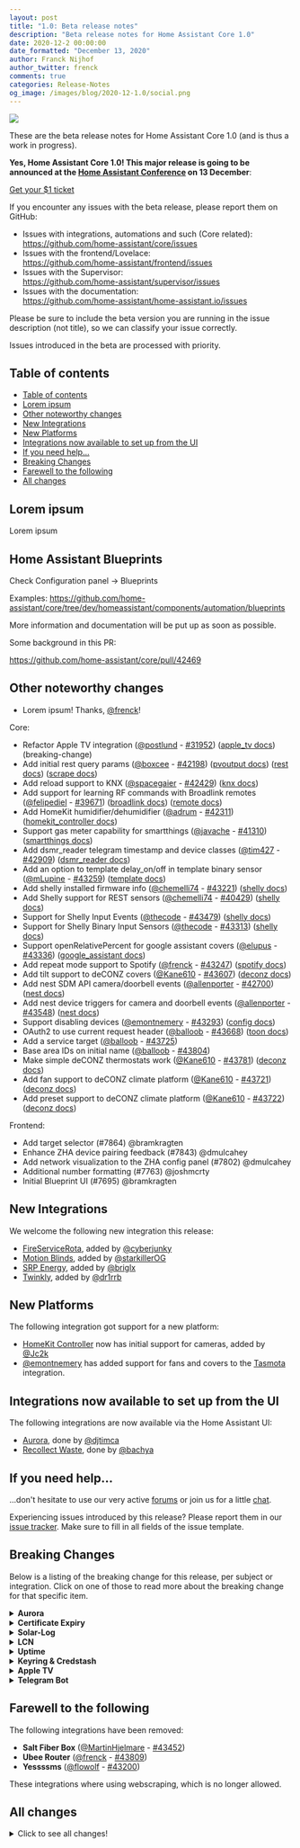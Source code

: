 ```yaml
---
layout: post
title: "1.0: Beta release notes"
description: "Beta release notes for Home Assistant Core 1.0"
date: 2020-12-2 00:00:00
date_formatted: "December 13, 2020"
author: Franck Nijhof
author_twitter: frenck
comments: true
categories: Release-Notes
og_image: /images/blog/2020-12-1.0/social.png
---
```


<a href='/integrations/#version/1.0'><img src='/images/blog/2020-12-1.0/social.png' style='border: 0;box-shadow: none;'></a>

These are the beta release notes for Home Assistant Core 1.0 (and is thus a
work in progress).

**Yes, Home Assistant Core 1.0! This major release is going to be announced at the [Home Assistant Conference](/conference) on 13 December**:

<a class="btn" href="https://hopin.to/events/home-assistant-conference">Get your $1 ticket</a>

If you encounter any issues with the beta release, please report them on GitHub:

- Issues with integrations, automations and such (Core related):<br>
  <https://github.com/home-assistant/core/issues>
- Issues with the frontend/Lovelace:<br>
  <https://github.com/home-assistant/frontend/issues>
- Issues with the Supervisor:<br>
  <https://github.com/home-assistant/supervisor/issues>
- Issues with the documentation:<br>
  <https://github.com/home-assistant/home-assistant.io/issues>

Please be sure to include the beta version you are running in the issue
description (not title), so we can classify your issue correctly.

Issues introduced in the beta are processed with priority.

## Table of contents

- [Table of contents](#table-of-contents)
- [Lorem ipsum](#lorem-ipsum)
- [Other noteworthy changes](#other-noteworthy-changes)
- [New Integrations](#new-integrations)
- [New Platforms](#new-platforms)
- [Integrations now available to set up from the UI](#integrations-now-available-to-set-up-from-the-ui)
- [If you need help...](#if-you-need-help)
- [Breaking Changes](#breaking-changes)
- [Farewell to the following](#farewell-to-the-following)
- [All changes](#all-changes)

## Lorem ipsum

Lorem ipsum

<!--
<p class='img'>
<img src='/images/blog/2020-12-0.1/lorem.png' alt='Screenshot of the Lorem ipsum'>
Screenshot of Lorem ipsum.
</p>
-->

## Home Assistant Blueprints

Check Configuration panel -> Blueprints

Examples:
<https://github.com/home-assistant/core/tree/dev/homeassistant/components/automation/blueprints>

More information and documentation will be put up as soon as possible.

Some background in this PR:

<https://github.com/home-assistant/core/pull/42469>

## Other noteworthy changes

- Lorem ipsum! Thanks, [@frenck]!

Core:

- Refactor Apple TV integration ([@postlund] - [#31952]) ([apple_tv docs]) (breaking-change)
- Add initial rest query params ([@boxcee] - [#42198]) ([pvoutput docs]) ([rest docs]) ([scrape docs])
- Add reload support to KNX ([@spacegaier] - [#42429]) ([knx docs])
- Add support for learning RF commands with Broadlink remotes ([@felipediel] - [#39671]) ([broadlink docs]) ([remote docs])
- Add HomeKit humidifier/dehumidifier ([@adrum] - [#42311]) ([homekit_controller docs])
- Support gas meter capability for smartthings ([@javache] - [#41310]) ([smartthings docs])
- Add dsmr_reader telegram timestamp and device classes ([@tim427] - [#42909]) ([dsmr_reader docs])
- Add an option to template delay_on/off in template binary sensor ([@mLupine] - [#43259]) ([template docs])
- Add shelly installed firmware info ([@chemelli74] - [#43221]) ([shelly docs])
- Add Shelly support for REST sensors ([@chemelli74] - [#40429]) ([shelly docs])
- Support for Shelly Input Events ([@thecode] - [#43479]) ([shelly docs])
- Support for Shelly Binary Input Sensors ([@thecode] - [#43313]) ([shelly docs])
- Support openRelativePercent for google assistant covers ([@elupus] - [#43336]) ([google_assistant docs])
- Add repeat mode support to Spotify ([@frenck] - [#43247]) ([spotify docs])
- Add tilt support to deCONZ covers ([@Kane610] - [#43607]) ([deconz docs])
- Add nest SDM API camera/doorbell events ([@allenporter] - [#42700]) ([nest docs])
- Add nest device triggers for camera and doorbell events ([@allenporter] - [#43548]) ([nest docs])
- Support disabling devices ([@emontnemery] - [#43293]) ([config docs])
- OAuth2 to use current request header ([@balloob] - [#43668]) ([toon docs])
- Add a service target ([@balloob] - [#43725])
- Base area IDs on initial name ([@balloob] - [#43804])
- Make simple deCONZ thermostats work ([@Kane610] - [#43781]) ([deconz docs])
- Add fan support to deCONZ climate platform ([@Kane610] - [#43721]) ([deconz docs])
- Add preset support to deCONZ climate platform ([@Kane610] - [#43722]) ([deconz docs])

Frontend:

- Add target selector (#7864) @bramkragten
- Enhance ZHA device pairing feedback (#7843) @dmulcahey
- Add network visualization to the ZHA config panel (#7802) @dmulcahey
- Additional number formatting (#7763) @joshmcrty
- Initial Blueprint UI (#7695) @bramkragten

## New Integrations

We welcome the following new integration this release:

- [FireServiceRota][fireservicerota docs], added by [@cyberjunky]
- [Motion Blinds][motion_blinds docs], added by [@starkillerOG]
- [SRP Energy][srp_energy docs], added by [@briglx]
- [Twinkly][twinkly docs], added by [@dr1rrb]

## New Platforms

The following integration got support for a new platform:

- [HomeKit Controller][homekit_controller docs] now has initial support for
  cameras, added by [@Jc2k]
- [@emontnemery] has added support for fans and covers to the
  [Tasmota][tasmota docs] integration.

## Integrations now available to set up from the UI

The following integrations are now available via the Home Assistant UI:

- [Aurora][aurora docs], done by [@djtimca]
- [Recollect Waste][recollect_waste docs], done by [@bachya]

## If you need help...

...don't hesitate to use our very active [forums](https://community.home-assistant.io/) or join us for a little [chat](https://discord.gg/c5DvZ4e).

Experiencing issues introduced by this release? Please report them in our [issue tracker](https://github.com/home-assistant/core/issues). Make sure to fill in all fields of the issue template.

<!--more-->

## Breaking Changes

Below is a listing of the breaking change for this release, per subject or
integration. Click on one of those to read more about the breaking change
for that specific item.

<details>
  <summary><b>Aurora</b></summary>
  <p>

Configuring Aurora sensor via YAML has been removed (it was non-functional
already). The Aurora integration can now be configured via the UI.

([@djtimca] - [#43045]) ([aurora docs])

  </p>
</details>

<details>
  <summary><b>Certificate Expiry</b></summary>
  <p>

In order to optimize stability and performance of Home Assistant, time based
sensors should use only absolute time values (store the date of the event) and
not relative time values (seconds from event), so the value doesn't change
each second.

The Certificate Expiry integration has both of them, so to adhere to
Home Assistant architectural design rules, the offending relative time
sensor is now removed.

If your configuration was based on it, please switch to the other one.

([@chemelli74] - [#42338]) ([cert_expiry docs])

  </p>
</details>

<details>
  <summary><b>Solar-Log</b></summary>
  <p>

Per ADR-0010, this release deprecates YAML configuration for the Solar-log
integration. If you already use the Solar-log integration you do not need to
take action, as your configuration has already been imported into the UI.

([@Ernst79] - [#43484]) ([solarlog docs])

  </p>
</details>

<details>
  <summary><b>LCN</b></summary>
  <p>

The logic operation sensor states are renamed from (`not`, `or`, `and`) to
(`none`, `some`, `all`).

The renaming is more consistent with the LCN naming convention.
When using the states in an automation ensure they are correctly renamed.

([@alengwenus] - [#43710]) ([lcn docs])

  </p>
</details>

<details>
  <summary><b>Uptime</b></summary>
  <p>

In order to optimize stability and performance of Home Assistant, sensors
should use only absolute time values (store the date of the event) and not
relative time values (seconds from event) so the value doesn't change each
second.

The Uptime integration is one leftover, so to adhere to Home Assistant
architectural design rules, the sensor is now changed to a timestamp.

As a side effect of this change, the `unit_of_measurement` option of this
integration is now deprecated and can be removed from your configuration if
you used that.

Please review your Automations and Lovelace configuration to reflect this
change.

([@chemelli74] - [#43623]) ([uptime docs])

  </p>
</details>

<details>
  <summary><b>Keyring & Credstash</b></summary>
  <p>

Support for storing secrets in Credstash and Keyring is deprecated and will be
removed in March 2021.

([@balloob] - [#43854])

  </p>
</details>

<details>
  <summary><b>Apple TV</b></summary>
  <p>

The Apple TV integration has been completely rewritten. Support for YAML is
removed, so old configuration must be removed and devices re-added via the
integrations page.

Furthermore, the old services `apple_tv.apple_tv_authenticate` and
`apple_tv.apple_tv_scan` are deprecated and replaced by the configration flow.

([@postlund] - [#31952]) ([apple_tv docs])

  </p>
</details>

<details>
  <summary><b>Telegram Bot</b></summary>
  <p>

The telegram bot integration now allows/accepts messages when either the allowed
group (Chat ID) OR the User ID of the sender matches.

This is a different behavior compared to before as before both Group (Chat ID)
AND User ID needed to be allowed. This allows members of a group to talk to
the bot, even if they are not specifically listed as a user.

If you use Telegram groups, make sure you adjust your configuration accordingly.

([@wicol] - [#43241]) ([telegram_bot docs])

  </p>
</details>

## Farewell to the following

The following integrations have been removed:

- **Salt Fiber Box** ([@MartinHjelmare] - [#43452])
- **Ubee Router** ([@frenck] - [#43809])
- **Yessssms** ([@flowolf] - [#43200])

These integrations where using webscraping, which is no longer allowed.

## All changes

<details>
  <summary>Click to see all changes!</summary>

- Add initial rest query params ([@boxcee] - [#42198]) ([pvoutput docs]) ([rest docs]) ([scrape docs])
- Simplify distance conversion ([@springstan] - [#43107])
- Add Shelly support for REST sensors ([@chemelli74] - [#40429]) ([shelly docs])
- Fix Aurora integration including externalizing API to PyPi and adding config_flow ([@djtimca] - [#43045]) ([aurora docs]) (breaking-change)
- Add save and delete WS commands to blueprints ([@bramkragten] - [#42907]) ([blueprint docs])
- Add Shelly totalWorkTime as Lamp life (Shelly Air) ([@chemelli74] - [#43112]) ([shelly docs])
- Add a config flow for Recollect Waste ([@bachya] - [#43063]) ([recollect_waste docs])
- Add support for multiple event triggers in automation ([@frenck] - [#43097]) ([homeassistant docs])
- Fix aurora config flow tests ([@MartinHjelmare] - [#43128]) ([aurora docs])
- Add reload support to KNX ([@spacegaier] - [#42429]) ([knx docs])
- Revert "shelly_naming" rebase errors ([@thecode] - [#43134]) ([shelly docs])
- Add VSCode debug launch conf ([@balloob] - [#43130])
- Add support for learning RF commands with Broadlink remotes ([@felipediel] - [#39671]) ([broadlink docs]) ([remote docs])
- Shelly: minor improvements ([@chemelli74] - [#43138]) ([shelly docs])
- Mock time_date sensor tests ([@amelchio] - [#43141]) ([time_date docs])
- Fix beat calculation ([@amelchio] - [#43142]) ([time_date docs])
- Further improve MFI tests ([@balloob] - [#43167])
- Remove relative time sensor from cert_expiry ([@chemelli74] - [#42338]) ([cert_expiry docs]) (breaking-change)
- Fix time_date timestamp offsets ([@amelchio] - [#43165]) ([time_date docs])
- Improve entity domain validator ([@balloob] - [#43164])
- Fix time_date interval for DST ([@amelchio] - [#43166]) ([time_date docs])
- Add test to access current request in websocket API ([@balloob] - [#43133]) ([websocket_api docs])
- Add log message server startup ([@balloob] - [#43177]) ([http docs])
- Upgrade sentry-sdk to 0.19.3 ([@frenck] - [#43176]) ([sentry docs])
- Rewrite google_wifi unittest tests to pytest style ([@Danielinte] - [#42030]) ([google_wifi docs])
- Copy default vscode settings during bootstrap ([@MartinHjelmare] - [#43180])
- Update ozw get_config_parameter websocket response ([@cgarwood] - [#43058]) ([ozw docs])
- Hide cancelled trips from being displayed in vasttrafik integration ([@ttuffin] - [#43184]) ([vasttrafik docs])
- Fix automation in packages ([@balloob] - [#43202]) ([automation docs])
- Add support for selectors in services.yaml ([@balloob] - [#43162]) ([blueprint docs]) ([sonos docs])
- Update fitbit battery status ([@czechmark] - [#42980]) ([fitbit docs])
- Add quarter-hour period feature for utility_meter component ([@thomasdelaet] - [#41999]) ([utility_meter docs])
- Add initial camera support to homekit_controller ([@Jc2k] - [#43100]) ([homekit_controller docs]) (new-platform)
- Add support for Broadlink BG1 devices ([@b4dpxl] - [#42314]) ([broadlink docs])
- Add HomeKit humidifier/dehumidifier ([@adrum] - [#42311]) ([homekit_controller docs])
- Upgrade youtube_dl to version 2020.11.12 ([@BKPepe] - [#43231]) ([media_extractor docs])
- Switch ios to dispatching instead of polling ([@bdraco] - [#43233]) ([ios docs])
- Bump pyheos to 0.7.2 ([@andrewsayre] - [#43239]) ([heos docs])
- Bypass the slow update warning for group updates ([@bdraco] - [#43209]) ([group docs])
- Eliminate doorbird switch polling ([@bdraco] - [#43215]) ([doorbird docs])
- Bump pysmartthings and pysmartapp ([@andrewsayre] - [#43240]) ([smartthings docs])
- Refactor ZHA light initialization ([@Adminiuga] - [#43149]) ([zha docs])
- Remove yessssms integration ([@flowolf] - [#43200]) ([yessssms docs])
- Set should_poll for zone entities ([@bdraco] - [#43212]) ([zone docs])
- Support gas meter capability for smartthings ([@javache] - [#41310]) ([smartthings docs])
- Add dsmr_reader telegram timestamp and device classes ([@tim427] - [#42909]) ([dsmr_reader docs])
- Convert most esphome state updates to callbacks ([@bdraco] - [#43246]) ([esphome docs])
- Add tests for browse media image proxy ([@ctalkington] - [#43076]) ([media_player docs])
- Apply suggestions from #42697 to synology_dsm ([@mib1185] - [#43197]) ([synology_dsm docs])
- Avoid creating battery sensor if Shelly device is external powered ([@chemelli74] - [#43243]) ([shelly docs])
- Rewrite ecobee unittest tests to pytest ([@adriansuwala] - [#42584]) ([ecobee docs])
- Bump python-miio and construct version ([@syssi] - [#43267]) ([eddystone_temperature docs]) ([eq3btsmart docs]) ([xiaomi_miio docs])
- Xiaomi Device Tracker - Move "Refreshing device list" to debug ([@GuyKh] - [#43276]) ([xiaomi docs])
- Bump actions/upload-artifact from v2.2.0 to v2.2.1 (dependabot - [#43272])
- Bump Pywemo to 0.5.3 ([@pavoni] - [#43263]) ([wemo docs])
- Automatically clean up executor as part of closing loop ([@balloob] - [#43284])
- Convert core tests to async ([@balloob] - [#43287])
- Bump PyEssent to 0.14 ([@TheLastProject] - [#43282]) ([essent docs])
- Refactor how entities are created for homekit_controller services ([@Jc2k] - [#43242]) ([homekit_controller docs])
- Add notification binary_sensor to Plugwise integration ([@CoMPaTech] - [#41473]) ([plugwise docs])
- Update directv to 0.4.0 ([@ctalkington] - [#43302]) ([directv docs]) ([directv docs])
- Improvement to allow parsing of station ID in vasttrafik integration. Addresses #34851 ([@ttuffin] - [#43136]) ([vasttrafik docs])
- Bump codecov/codecov-action from v1.0.14 to v1.0.15 (dependabot - [#43304])
- Add progress translation key to hassfest ([@MartinHjelmare] - [#43311])
- Update cloud integration to 0.38.0 ([@klaasnicolaas] - [#43314]) ([cloud docs])
- Add an option to template delay_on/off in template binary sensor ([@mLupine] - [#43259]) ([template docs])
- Fix kodi media_player unavailable at start ([@mvn23] - [#41714]) ([kodi docs])
- Improve Google Assistant cover assumed state handling ([@elupus] - [#43255]) ([google_assistant docs])
- Add TV channel name to smartthings integration ([@Alex-Klein] - [#41729]) ([smartthings docs])
- Tweak OZW Light discovery ([@firstof9] - [#43325]) ([ozw docs])
- Refactor ZHA tests to allow attribute reads during device initialization ([@Adminiuga] - [#43357]) ([zha docs])
- Update Zha dependencies ([@Adminiuga] - [#43373]) ([zha docs])
- Refactor ZHA sensor initialization ([@Adminiuga] - [#43339]) ([zha docs])
- Update denonavr to 0.9.6 ([@scarface-4711] - [#43370]) ([denonavr docs])
- Add shelly installed firmware info ([@chemelli74] - [#43221]) ([shelly docs])
- Support for Shelly Binary Input Sensors ([@thecode] - [#43313]) ([shelly docs])
- Reword numeric_state trigger ([@amelchio] - [#43367]) ([homeassistant docs])
- Raise in base implementation of FanEntity.oscillate ([@emontnemery] - [#43354]) ([fan docs])
- Improve nest SDM integration error handling ([@allenporter] - [#43271]) ([nest docs])
- Update ovoenergy to v1.1.11 ([@timmo001] - [#43391]) ([ovo_energy docs])
- Fix selector to return the selector type ([@bramkragten] - [#43395])
- Add twinkly integration ([@dr1rrb] - [#42103]) ([twinkly docs]) (new-integration)
- Add new air-humidifier device CA4 with miot protocol ([@Toxblh] - [#39398]) ([xiaomi_miio docs])
- Check config to use config platforms ([@balloob] - [#43407])
- Update pymyq to 2.0.10 ([@ehendrix23] - [#43413]) ([myq docs])
- Update python-awair to 0.2.1 ([@ahayworth] - [#43415]) ([awair docs])
- Add Srp energy component ([@briglx] - [#41091]) ([srp_energy docs]) (new-integration)
- Update Alexa supported languages ([@100ferhas] - [#43139]) ([alexa docs])
- Support openRelativePercent for google assistant covers ([@elupus] - [#43336]) ([google_assistant docs])
- Add support for checking minimum HA version ([@balloob] - [#43350]) ([blueprint docs])
- Provide HA username via auth WS ([@spacegaier] - [#43283]) ([config docs])
- Verify that we register blueprints on automation setup ([@balloob] - [#43434]) ([automation docs]) ([blueprint docs])
- Update dsmr_parser to 0.23 ([@RobBie1221] - [#43403]) ([dsmr docs])
- Upgrade Beewi Smartclim component to 0.0.10 ([@alemuro] - [#43441]) ([beewi_smartclim docs])
- Fix empty local_ip config flow ([@spacegaier] - [#43333]) ([local_ip docs])
- Use weather attribute conditions constants ([@springstan] - [#39945])
- Move Flo logger to a package logger ([@bachya] - [#43449]) ([flo docs])
- Move Ambient PWS logger to a package logger ([@bachya] - [#43448]) ([ambient_station docs])
- Move legacy device tracker setup to legacy module ([@MartinHjelmare] - [#43447]) ([device_tracker docs])
- Remove salt integration for webscraping ([@MartinHjelmare] - [#43452]) ([salt docs]) (breaking-change)
- Move Notion logger to a package logger ([@bachya] - [#43450]) ([notion docs])
- Add ONVIF PTZ Stop support ([@scop] - [#39734]) ([onvif docs])
- Remove zigpy monkey patching ([@Adminiuga] - [#43456]) ([zha docs])
- Change Plugwise integration to plugwise module ([@CoMPaTech] - [#43036]) ([plugwise docs])
- Avoid arbitrarily reducing ZHA climate temperature information ([@FrnchFrgg] - [#43442]) ([zha docs])
- Bump acmeda dependency aiopulse to 0.4.2 ([@atmurray] - [#43217]) ([acmeda docs])
- Fix ConnectTimeout during wolflink start ([@adamkrol93] - [#43418]) ([wolflink docs])
- Add reauth support for OVO Energy ([@timmo001] - [#38882]) ([ovo_energy docs])
- Upgrade debugpy to 1.2.0 ([@frenck] - [#43328]) ([debugpy docs])
- Add repeat mode support to Spotify ([@frenck] - [#43247]) ([spotify docs])
- Fix Luftdaten.info data retrieval ([@FlavorFx] - [#43471]) ([luftdaten docs])
- Support for multiple states in history_stats ([@iprak] - [#43416]) ([history_stats docs])
- Upgrade discord.py to 1.5.1 ([@LordBoos] - [#43473])
- Bump rpi-bad-power to 0.1.0 ([@shenxn] - [#43476]) ([rpi_power docs])
- Deprecate YAML config for Solar-log ([@Ernst79] - [#43484]) ([solarlog docs]) (breaking-change)
- Add updated British Voices ([@CrashWorksLLC] - [#43496]) ([watson_tts docs])
- Clean up Solar-log review comments ([@frenck] - [#43503]) ([solarlog docs])
- Optimize Sonos queue position ([@amelchio] - [#43514]) ([sonos docs])
- Re-organize OpenUV constants ([@bachya] - [#43453]) ([openuv docs])
- Bump envoy version to 0.17.0 ([@gtdiehl] - [#43498]) ([enphase_envoy docs])
- Optimize Sonos favorites updates ([@amelchio] - [#43516]) ([sonos docs])
- Add seek support to plex media players ([@shocklateboy92] - [#43420]) ([plex docs])
- Clean up RainMachine config entry ([@bachya] - [#43508]) ([rainmachine docs])
- Add vendor effects to Yeelight integration ([@danielrheinbay] - [#42711]) ([yeelight docs])
- Optimize Sonos current playing state ([@amelchio] - [#43517]) ([sonos docs])
- Make Brother uptime sensor disabled by default ([@bieniu] - [#43478]) ([brother docs])
- Add device id to deconz_event ([@Kane610] - [#43552]) ([deconz docs])
- Bump actions/stale from v3.0.13 to v3.0.14 (dependabot - [#43551])
- Update Blinkpy to fix non-updating blink mini cameras ([@fronzbot] - [#43549]) ([blink docs])
- Optimize reading of Sonos source mode ([@amelchio] - [#43541]) ([sonos docs])
- Mill Heater: Add support for Energy consumption ([@Danielhiversen] - [#43523]) ([mill docs])
- Track deCONZ lib changes to light based devices ([@Kane610] - [#43366]) ([deconz docs])
- update solax to 0.2.5 ([@squishykid] - [#43564]) ([solax docs])
- Upgrade sentry-sdk to 0.19.4 ([@frenck] - [#43504]) ([sentry docs])
- Update denonavr to 0.9.7 ([@scarface-4711] - [#43546]) ([denonavr docs])
- Fix RTS cover with set position available ([@tetienne] - [#43555]) ([somfy docs])
- Add codeowner to Enphase Envoy manifest ([@gtdiehl] - [#43402]) ([enphase_envoy docs])
- Add webhook to default config ([@frenck] - [#43521]) ([default_config docs])
- Cannot use vcgencmd in HassOS ([@denics] - [#42710]) ([sensehat docs])
- Add Motion Blinds integration ([@starkillerOG] - [#42989]) ([motion_blinds docs]) (new-integration)
- Use references in config flow for solaredge ([@Cereal2nd] - [#43511]) ([solaredge docs])
- Bump version to 0.119.0dev0 ([@frenck] - [#43485])
- Decrease asuswrt connects per sensor ([@JJdeVries] - [#43383]) ([asuswrt docs])
- Fix warning generated by surpetcare test ([@balloob] - [#43598]) ([surepetcare docs])
- Fix conversion of cover position between HASS and deCONZ ([@Kane610] - [#43602]) ([deconz docs])
- Update nest library and switch events to async ([@allenporter] - [#43583]) ([nest docs])
- Add unknown_authorize_url_generation to base strings for config flows ([@springstan] - [#42484]) ([nest docs]) ([point docs]) ([tellduslive docs]) ([toon docs])
- Bump hatasmota to 0.1.1 ([@emontnemery] - [#43608]) ([tasmota docs])
- Fix Meraki API Auth ([@koolsb] - [#43578]) ([meraki docs])
- Upgrade foobot_async to 1.0.0 ([@balloob] - [#43611]) ([foobot docs])
- Add tilt support to deCONZ covers ([@Kane610] - [#43607]) ([deconz docs])
- update xknx to 0.15.4 ([@farmio] - [#43536]) ([knx docs])
- Add nest SDM API camera/doorbell events ([@allenporter] - [#42700]) ([nest docs])
- Bump pyhs100 dependency to fix hs220 discoverability issues ([@rytilahti] - [#43619]) ([tplink docs])
- Bump ha-ffmpeg to 3.0.2 ([@balloob] - [#43597])
- Add default config if not there ([@balloob] - [#43321])
- Support for Shelly Input Events ([@thecode] - [#43479]) ([shelly docs])
- Add Shelly UNI ADC sensor ([@chemelli74] - [#43490]) ([shelly docs])
- Add FireServiceRota/BrandweerRooster integration ([@cyberjunky] - [#38206]) ([fireservicerota docs]) (new-integration)
- Fix flapping derivative tests where time would move between state changes ([@elupus] - [#43579]) ([derivative docs])
- Add Tasmota fan ([@emontnemery] - [#43353]) ([tasmota docs]) (new-platform)
- Add Tasmota cover ([@emontnemery] - [#43368]) ([tasmota docs]) (new-platform)
- Add more selectors ([@bramkragten] - [#43639]) ([input_number docs])
- Add default to inputs ([@bramkragten] - [#43636]) ([blueprint docs])
- Add location to summary sensor attributes ([@ofalvai] - [#43641]) ([seventeentrack docs])
- Suggest folder when importing blueprint and store source_url ([@balloob] - [#43650]) ([blueprint docs])
- Add Duty binary_sensor platform to FireServiceRota integration ([@cyberjunky] - [#43638]) ([fireservicerota docs]) (new-platform)
- Add area selector, remove date selector ([@bramkragten] - [#43658])
- Allow importing gist ([@balloob] - [#43659]) ([blueprint docs])
- Support disabling devices ([@emontnemery] - [#43293]) ([config docs])
- Add Roomba support for automatic emptying of bin ([@jasperslits] - [#43594]) ([roomba docs])
- Make input_datetime better handle timezones ([@balloob] - [#43396]) ([input_datetime docs])
- Fix check config ([@balloob] - [#43663]) ([blueprint docs])
- Fix MQTT threading bug ([@emontnemery] - [#43667]) ([mqtt docs])
- Upgrade pre-commit to 2.9.2 ([@frenck] - [#43655])
- Small cleanup of Tasmota ([@emontnemery] - [#43642]) ([tasmota docs])
- Updated frontend to 20201126.0 ([@bramkragten] - [#43682]) ([frontend docs])
- Met.no: Fix for zero temp entries ([@thimic] - [#43684]) ([met docs])
- OAuth2 to use current request header ([@balloob] - [#43668]) ([toon docs])
- Exclude disabled entities from async_entries_for_device ([@emontnemery] - [#43665]) ([deconz docs]) ([mqtt docs]) ([tasmota docs]) ([tuya docs]) ([unifi docs]) ([zha docs])
- Add option to deactivate a user ([@spacegaier] - [#43463]) ([config docs])
- Bugfix schedule assigned to wrong day of week ([@zxdavb] - [#43676]) ([evohome docs])
- Code quality improvement for evohome ([@zxdavb] - [#43678]) ([evohome docs])
- Fix Shelly uptime sensor ([@thecode] - [#43651]) ([shelly docs])
- Convert API integration to async setup ([@balloob] - [#43685]) ([api docs])
- Eliminate evohome unhandled exceptions when client API call fails ([@zxdavb] - [#43681]) ([evohome docs])
- Maybe fix flaky test ([@balloob] - [#43690]) ([shelly docs])
- Stub finding custom integrations in tests ([@balloob] - [#43692])
- Add Abode MFA support ([@shred86] - [#43572]) ([abode docs])
- Use run_job for service helper ([@balloob] - [#43696]) ([input_boolean docs]) ([input_datetime docs])
- Use utcnow from date util for http.ban ([@balloob] - [#43686]) ([http docs])
- Await callbacks to keep cleaner stacktraces ([@balloob] - [#43693]) ([mqtt docs])
- Update xknx to 0.15.6 ([@farmio] - [#43645]) ([knx docs])
- Add system health check to Spotify ([@frenck] - [#43249]) ([spotify docs])
- Fix exception upon lock initialization on V2 SimpliSafe systems ([@bachya] - [#43705]) ([simplisafe docs])
- Bump RFLink to v0.0.55 ([@javicalle] - [#43704]) ([rflink docs])
- Proxy Plex media browser images ([@jjlawren] - [#43111]) ([plex docs])
- Bump up ZHA dependencies ([@Adminiuga] - [#43707]) ([zha docs])
- Add support to control cooling in deCONZ climate platform ([@Kane610] - [#43720]) ([deconz docs])
- Blueprint config to override blueprint ([@balloob] - [#43724]) ([blueprint docs])
- Ensure MariaDB/MySQL can be purged and handle states being deleted out from under the recorder ([@moinmoin-sh] - [#43610]) ([recorder docs])
- Bump Brother library to version 0.1.20 ([@bieniu] - [#43628]) ([brother docs])
- Bump hatasmota to 0.1.2 ([@emontnemery] - [#43719]) ([tasmota docs])
- Make threshold binary sensor faster ([@balloob] - [#43695]) ([threshold docs])
- Add Response switch platform to FireServiceRota integration ([@cyberjunky] - [#43700]) ([fireservicerota docs]) (new-platform)
- Add additional events to enhance the ZHA device pairing experience ([@dmulcahey] - [#43729]) ([zha docs])
- Add a service target ([@balloob] - [#43725])
- Create tables with a charset that can hold all expected data under mysql ([@bdraco] - [#43732]) ([recorder docs])
- Allow configuring the delay in the motion light blueprint ([@balloob] - [#43737]) ([automation docs])
- Add support for multiple tags and devices in tag trigger ([@frenck] - [#43098]) ([tag docs])
- Remove temporary variable by only retrieving needed value ([@springstan] - [#42522])
- Bump pypck to v0.7.6 ([@alengwenus] - [#43710]) ([lcn docs]) (breaking-change)
- Use the correct property for full init event ([@dmulcahey] - [#43745]) ([zha docs])
- ZHA: remove unused 'from_cache' argument from 'async_get_state' and add 'async_update' ([@basnijholt] - [#42413]) ([zha docs])
- Address FireServiceRota late code review ([@cyberjunky] - [#43741]) ([fireservicerota docs])
- Always keep the current recorder run when purging ([@bdraco] - [#43733]) ([recorder docs])
- Add nest device triggers for camera and doorbell events ([@allenporter] - [#43548]) ([nest docs])
- Report correct weather condition at night for OpenWeatherMap ([@springstan] - [#42982]) ([openweathermap docs])
- Support asking covers to stop using google assistant ([@elupus] - [#43537]) ([google_assistant docs])
- Fix updating of Tesla switches after command ([@alandtse] - [#43754]) ([tesla docs])
- Allow specifying device_id as target ([@balloob] - [#43767])
- Add system health check to IPMA ([@dgomes] - [#43762]) ([ipma docs])
- Add device information to solarlog integration ([@Ernst79] - [#43680]) ([solarlog docs])
- Add hyperion config options flow ([@dermotduffy] - [#43673]) ([hyperion docs])
- Add show progress to ozw config flow ([@MartinHjelmare] - [#43310]) ([ozw docs])
- Pin pip < 20.3 ([@MartinHjelmare] - [#43771])
- Add authentication support to bsblan ([@liudger] - [#42306]) ([bsblan docs])
- Increase Supervisor add-on helper timeout ([@MartinHjelmare] - [#43778]) ([hassio docs])
- Add support for device class in target selector ([@balloob] - [#43768])
- Fix MQTT birth message deadlock ([@emontnemery] - [#43790]) ([mqtt docs])
- Warn when referencing missing devices/areas ([@balloob] - [#43787])
- Add lock.open service to nello ([@pattyland] - [#42141]) ([nello docs]) ([nello docs])
- Migrate foscam to use entity platform entity services ([@balloob] - [#43775]) ([foscam docs])
- Use entity platform for Neato ([@balloob] - [#43772]) ([neato docs])
- Upgrade elgato to 1.0.0 ([@frenck] - [#43792]) ([elgato docs])
- Bump aiorecollect to 0.2.2 ([@bachya] - [#43796]) ([recollect_waste docs])
- Base area IDs on initial name ([@balloob] - [#43804])
- Remove unused stuff from ZHA registries ([@abmantis] - [#43786]) ([zha docs])
- Remove Ubee Router integration (ADR-0004) ([@frenck] - [#43809]) ([ubee docs]) (breaking-change)
- Fix config validation tests for upcoming beta ([@frenck] - [#43811])
- Remove invalidation version from Airvisual ([@frenck] - [#43810]) ([airvisual docs])
- Move uptime from relative time to absolute time ([@chemelli74] - [#43623]) ([uptime docs]) (breaking-change)
- Add device action to mobile app to notify ([@balloob] - [#43814]) ([mobile_app docs]) ([notify docs])
- Use !input instead of !placeholder ([@balloob] - [#43820]) ([automation docs]) ([blueprint docs])
- Fix wrong temperature setting in LCN climate ([@alengwenus] - [#43818]) ([lcn docs])
- Make simple deCONZ thermostats work ([@Kane610] - [#43781]) ([deconz docs])
- Another try to get rid of Shelly flaky test ([@balloob] - [#43821]) ([shelly docs])
- Add Analog cluster for Lumi plugs ([@Adminiuga] - [#43817]) ([zha docs])
- Add ozw scene_instance to scene_activated ([@firstof9] - [#43829]) ([ozw docs])
- Support more edl21 devices and sensors ([@mtdcr] - [#43603]) ([edl21 docs])
- Update area and target selectors add sequence selector ([@bramkragten] - [#43831]) ([automation docs])
- Bump libpurecool to 0.6.4 ([@etheralm] - [#43779]) ([dyson docs])
- Add test for is_internal_request ([@ctalkington] - [#43841])
- Upgrade TwitterAPI to 2.6.2.1 ([@fabaff] - [#43833]) ([twitter docs])
- Correct service not found exception message ([@frenck] - [#43846])
- Upgrade pylast to 4.0.0 ([@fabaff] - [#43830]) ([lastfm docs])
- Bump pypck to 0.7.7 ([@alengwenus] - [#43824]) ([lcn docs])
- Use light turn on service ([@balloob] - [#43847]) ([automation docs])
- Do not warn for weak referenced entities ([@balloob] - [#43848]) ([homeassistant docs])
- Migrate notify-leaving-zone to use mobile app device action ([@balloob] - [#43832]) ([automation docs]) ([mobile_app docs])
- Add new number entity integration ([@Shulyaka] - [#42735]) ([demo docs]) ([number docs]) (new-integration)
- Make "invalid password" error message clearer ([@spacegaier] - [#43853]) ([config docs])
- Guard for when refreshing token fails ([@balloob] - [#43855]) ([spotify docs])
- Cleanup unique_id on onewire integration ([@epenet] - [#43783]) ([onewire docs])
- Fix using execute on the notify_leaving_zone ([@balloob] - [#43858]) ([automation docs])
- deCONZ improve options updating entities ([@Kane610] - [#42320]) ([deconz docs])
- Deprecate the use of keyring and credstash ([@balloob] - [#43854]) (breaking-change)
- Refactor Apple TV integration ([@postlund] - [#31952]) ([apple_tv docs]) (breaking-change)
- Add preset support to deCONZ climate platform ([@Kane610] - [#43722]) ([deconz docs])
- Bump androidtv to 0.0.56 ([@JeffLIrion] - [#43859])
- Add fan support to deCONZ climate platform ([@Kane610] - [#43721]) ([deconz docs])
- Use Plex websocket payloads to reduce overhead ([@jjlawren] - [#42332]) ([plex docs])
- Bump Synology DSM to 1.0.1 ([@Quentame] - [#43860]) ([synology_dsm docs])
- Allow members of allowed groups to talk to telegram_bot ([@wicol] - [#43241]) ([telegram_bot docs]) (breaking-change)
- Add support for system health to Airly integrarion ([@bieniu] - [#43220]) ([airly docs])
- Add support for system health to AccuWeather integration ([@bieniu] - [#43277]) ([accuweather docs])
- Automatically select "Solid" effect in Hyperion ([@dermotduffy] - [#43799]) ([hyperion docs])
- Add support for MQTT Scenes ([@kiall] - [#42639]) ([mqtt docs]) (new-platform)
- Add ozw add-on discovery and mqtt client ([@MartinHjelmare] - [#43838]) ([hassio docs]) ([ozw docs])
- Add telegram_bot.send_voice service ([@dvv] - [#43433]) ([telegram_bot docs])
- Updated frontend to 20201202.0 ([@bramkragten] - [#43862]) ([frontend docs])
- Improve custom datatype parsing in Modbus sensor and climate ([@vzahradnik] - [#42354]) ([modbus docs])
- Improve handling of disabled devices ([@emontnemery] - [#43864]) ([config docs])
- Implement new Google TTS API via dedicated library ([@marvin-w] - [#43863]) ([google_translate docs])

</details>

[#31952]: https://github.com/home-assistant/core/pull/31952
[#38206]: https://github.com/home-assistant/core/pull/38206
[#38882]: https://github.com/home-assistant/core/pull/38882
[#39398]: https://github.com/home-assistant/core/pull/39398
[#39671]: https://github.com/home-assistant/core/pull/39671
[#39734]: https://github.com/home-assistant/core/pull/39734
[#39945]: https://github.com/home-assistant/core/pull/39945
[#40429]: https://github.com/home-assistant/core/pull/40429
[#41091]: https://github.com/home-assistant/core/pull/41091
[#41310]: https://github.com/home-assistant/core/pull/41310
[#41473]: https://github.com/home-assistant/core/pull/41473
[#41714]: https://github.com/home-assistant/core/pull/41714
[#41729]: https://github.com/home-assistant/core/pull/41729
[#41999]: https://github.com/home-assistant/core/pull/41999
[#42030]: https://github.com/home-assistant/core/pull/42030
[#42103]: https://github.com/home-assistant/core/pull/42103
[#42141]: https://github.com/home-assistant/core/pull/42141
[#42198]: https://github.com/home-assistant/core/pull/42198
[#42306]: https://github.com/home-assistant/core/pull/42306
[#42311]: https://github.com/home-assistant/core/pull/42311
[#42314]: https://github.com/home-assistant/core/pull/42314
[#42320]: https://github.com/home-assistant/core/pull/42320
[#42332]: https://github.com/home-assistant/core/pull/42332
[#42338]: https://github.com/home-assistant/core/pull/42338
[#42354]: https://github.com/home-assistant/core/pull/42354
[#42413]: https://github.com/home-assistant/core/pull/42413
[#42429]: https://github.com/home-assistant/core/pull/42429
[#42484]: https://github.com/home-assistant/core/pull/42484
[#42522]: https://github.com/home-assistant/core/pull/42522
[#42584]: https://github.com/home-assistant/core/pull/42584
[#42639]: https://github.com/home-assistant/core/pull/42639
[#42700]: https://github.com/home-assistant/core/pull/42700
[#42710]: https://github.com/home-assistant/core/pull/42710
[#42711]: https://github.com/home-assistant/core/pull/42711
[#42735]: https://github.com/home-assistant/core/pull/42735
[#42907]: https://github.com/home-assistant/core/pull/42907
[#42909]: https://github.com/home-assistant/core/pull/42909
[#42980]: https://github.com/home-assistant/core/pull/42980
[#42982]: https://github.com/home-assistant/core/pull/42982
[#42989]: https://github.com/home-assistant/core/pull/42989
[#43036]: https://github.com/home-assistant/core/pull/43036
[#43045]: https://github.com/home-assistant/core/pull/43045
[#43058]: https://github.com/home-assistant/core/pull/43058
[#43063]: https://github.com/home-assistant/core/pull/43063
[#43076]: https://github.com/home-assistant/core/pull/43076
[#43097]: https://github.com/home-assistant/core/pull/43097
[#43098]: https://github.com/home-assistant/core/pull/43098
[#43100]: https://github.com/home-assistant/core/pull/43100
[#43107]: https://github.com/home-assistant/core/pull/43107
[#43111]: https://github.com/home-assistant/core/pull/43111
[#43112]: https://github.com/home-assistant/core/pull/43112
[#43128]: https://github.com/home-assistant/core/pull/43128
[#43130]: https://github.com/home-assistant/core/pull/43130
[#43133]: https://github.com/home-assistant/core/pull/43133
[#43134]: https://github.com/home-assistant/core/pull/43134
[#43136]: https://github.com/home-assistant/core/pull/43136
[#43138]: https://github.com/home-assistant/core/pull/43138
[#43139]: https://github.com/home-assistant/core/pull/43139
[#43141]: https://github.com/home-assistant/core/pull/43141
[#43142]: https://github.com/home-assistant/core/pull/43142
[#43149]: https://github.com/home-assistant/core/pull/43149
[#43162]: https://github.com/home-assistant/core/pull/43162
[#43164]: https://github.com/home-assistant/core/pull/43164
[#43165]: https://github.com/home-assistant/core/pull/43165
[#43166]: https://github.com/home-assistant/core/pull/43166
[#43167]: https://github.com/home-assistant/core/pull/43167
[#43176]: https://github.com/home-assistant/core/pull/43176
[#43177]: https://github.com/home-assistant/core/pull/43177
[#43180]: https://github.com/home-assistant/core/pull/43180
[#43184]: https://github.com/home-assistant/core/pull/43184
[#43197]: https://github.com/home-assistant/core/pull/43197
[#43200]: https://github.com/home-assistant/core/pull/43200
[#43202]: https://github.com/home-assistant/core/pull/43202
[#43209]: https://github.com/home-assistant/core/pull/43209
[#43212]: https://github.com/home-assistant/core/pull/43212
[#43215]: https://github.com/home-assistant/core/pull/43215
[#43217]: https://github.com/home-assistant/core/pull/43217
[#43220]: https://github.com/home-assistant/core/pull/43220
[#43221]: https://github.com/home-assistant/core/pull/43221
[#43231]: https://github.com/home-assistant/core/pull/43231
[#43233]: https://github.com/home-assistant/core/pull/43233
[#43239]: https://github.com/home-assistant/core/pull/43239
[#43240]: https://github.com/home-assistant/core/pull/43240
[#43241]: https://github.com/home-assistant/core/pull/43241
[#43242]: https://github.com/home-assistant/core/pull/43242
[#43243]: https://github.com/home-assistant/core/pull/43243
[#43246]: https://github.com/home-assistant/core/pull/43246
[#43247]: https://github.com/home-assistant/core/pull/43247
[#43249]: https://github.com/home-assistant/core/pull/43249
[#43255]: https://github.com/home-assistant/core/pull/43255
[#43259]: https://github.com/home-assistant/core/pull/43259
[#43263]: https://github.com/home-assistant/core/pull/43263
[#43267]: https://github.com/home-assistant/core/pull/43267
[#43271]: https://github.com/home-assistant/core/pull/43271
[#43272]: https://github.com/home-assistant/core/pull/43272
[#43276]: https://github.com/home-assistant/core/pull/43276
[#43277]: https://github.com/home-assistant/core/pull/43277
[#43282]: https://github.com/home-assistant/core/pull/43282
[#43283]: https://github.com/home-assistant/core/pull/43283
[#43284]: https://github.com/home-assistant/core/pull/43284
[#43287]: https://github.com/home-assistant/core/pull/43287
[#43293]: https://github.com/home-assistant/core/pull/43293
[#43302]: https://github.com/home-assistant/core/pull/43302
[#43304]: https://github.com/home-assistant/core/pull/43304
[#43310]: https://github.com/home-assistant/core/pull/43310
[#43311]: https://github.com/home-assistant/core/pull/43311
[#43313]: https://github.com/home-assistant/core/pull/43313
[#43314]: https://github.com/home-assistant/core/pull/43314
[#43321]: https://github.com/home-assistant/core/pull/43321
[#43325]: https://github.com/home-assistant/core/pull/43325
[#43328]: https://github.com/home-assistant/core/pull/43328
[#43333]: https://github.com/home-assistant/core/pull/43333
[#43336]: https://github.com/home-assistant/core/pull/43336
[#43339]: https://github.com/home-assistant/core/pull/43339
[#43350]: https://github.com/home-assistant/core/pull/43350
[#43353]: https://github.com/home-assistant/core/pull/43353
[#43354]: https://github.com/home-assistant/core/pull/43354
[#43357]: https://github.com/home-assistant/core/pull/43357
[#43366]: https://github.com/home-assistant/core/pull/43366
[#43367]: https://github.com/home-assistant/core/pull/43367
[#43368]: https://github.com/home-assistant/core/pull/43368
[#43370]: https://github.com/home-assistant/core/pull/43370
[#43373]: https://github.com/home-assistant/core/pull/43373
[#43383]: https://github.com/home-assistant/core/pull/43383
[#43391]: https://github.com/home-assistant/core/pull/43391
[#43395]: https://github.com/home-assistant/core/pull/43395
[#43396]: https://github.com/home-assistant/core/pull/43396
[#43402]: https://github.com/home-assistant/core/pull/43402
[#43403]: https://github.com/home-assistant/core/pull/43403
[#43407]: https://github.com/home-assistant/core/pull/43407
[#43413]: https://github.com/home-assistant/core/pull/43413
[#43415]: https://github.com/home-assistant/core/pull/43415
[#43416]: https://github.com/home-assistant/core/pull/43416
[#43418]: https://github.com/home-assistant/core/pull/43418
[#43420]: https://github.com/home-assistant/core/pull/43420
[#43433]: https://github.com/home-assistant/core/pull/43433
[#43434]: https://github.com/home-assistant/core/pull/43434
[#43441]: https://github.com/home-assistant/core/pull/43441
[#43442]: https://github.com/home-assistant/core/pull/43442
[#43447]: https://github.com/home-assistant/core/pull/43447
[#43448]: https://github.com/home-assistant/core/pull/43448
[#43449]: https://github.com/home-assistant/core/pull/43449
[#43450]: https://github.com/home-assistant/core/pull/43450
[#43452]: https://github.com/home-assistant/core/pull/43452
[#43453]: https://github.com/home-assistant/core/pull/43453
[#43456]: https://github.com/home-assistant/core/pull/43456
[#43463]: https://github.com/home-assistant/core/pull/43463
[#43471]: https://github.com/home-assistant/core/pull/43471
[#43473]: https://github.com/home-assistant/core/pull/43473
[#43476]: https://github.com/home-assistant/core/pull/43476
[#43478]: https://github.com/home-assistant/core/pull/43478
[#43479]: https://github.com/home-assistant/core/pull/43479
[#43484]: https://github.com/home-assistant/core/pull/43484
[#43485]: https://github.com/home-assistant/core/pull/43485
[#43490]: https://github.com/home-assistant/core/pull/43490
[#43496]: https://github.com/home-assistant/core/pull/43496
[#43498]: https://github.com/home-assistant/core/pull/43498
[#43503]: https://github.com/home-assistant/core/pull/43503
[#43504]: https://github.com/home-assistant/core/pull/43504
[#43508]: https://github.com/home-assistant/core/pull/43508
[#43511]: https://github.com/home-assistant/core/pull/43511
[#43514]: https://github.com/home-assistant/core/pull/43514
[#43516]: https://github.com/home-assistant/core/pull/43516
[#43517]: https://github.com/home-assistant/core/pull/43517
[#43521]: https://github.com/home-assistant/core/pull/43521
[#43523]: https://github.com/home-assistant/core/pull/43523
[#43536]: https://github.com/home-assistant/core/pull/43536
[#43537]: https://github.com/home-assistant/core/pull/43537
[#43541]: https://github.com/home-assistant/core/pull/43541
[#43546]: https://github.com/home-assistant/core/pull/43546
[#43548]: https://github.com/home-assistant/core/pull/43548
[#43549]: https://github.com/home-assistant/core/pull/43549
[#43551]: https://github.com/home-assistant/core/pull/43551
[#43552]: https://github.com/home-assistant/core/pull/43552
[#43555]: https://github.com/home-assistant/core/pull/43555
[#43564]: https://github.com/home-assistant/core/pull/43564
[#43572]: https://github.com/home-assistant/core/pull/43572
[#43578]: https://github.com/home-assistant/core/pull/43578
[#43579]: https://github.com/home-assistant/core/pull/43579
[#43583]: https://github.com/home-assistant/core/pull/43583
[#43594]: https://github.com/home-assistant/core/pull/43594
[#43597]: https://github.com/home-assistant/core/pull/43597
[#43598]: https://github.com/home-assistant/core/pull/43598
[#43602]: https://github.com/home-assistant/core/pull/43602
[#43603]: https://github.com/home-assistant/core/pull/43603
[#43607]: https://github.com/home-assistant/core/pull/43607
[#43608]: https://github.com/home-assistant/core/pull/43608
[#43610]: https://github.com/home-assistant/core/pull/43610
[#43611]: https://github.com/home-assistant/core/pull/43611
[#43619]: https://github.com/home-assistant/core/pull/43619
[#43623]: https://github.com/home-assistant/core/pull/43623
[#43628]: https://github.com/home-assistant/core/pull/43628
[#43636]: https://github.com/home-assistant/core/pull/43636
[#43638]: https://github.com/home-assistant/core/pull/43638
[#43639]: https://github.com/home-assistant/core/pull/43639
[#43641]: https://github.com/home-assistant/core/pull/43641
[#43642]: https://github.com/home-assistant/core/pull/43642
[#43645]: https://github.com/home-assistant/core/pull/43645
[#43650]: https://github.com/home-assistant/core/pull/43650
[#43651]: https://github.com/home-assistant/core/pull/43651
[#43655]: https://github.com/home-assistant/core/pull/43655
[#43658]: https://github.com/home-assistant/core/pull/43658
[#43659]: https://github.com/home-assistant/core/pull/43659
[#43663]: https://github.com/home-assistant/core/pull/43663
[#43665]: https://github.com/home-assistant/core/pull/43665
[#43667]: https://github.com/home-assistant/core/pull/43667
[#43668]: https://github.com/home-assistant/core/pull/43668
[#43673]: https://github.com/home-assistant/core/pull/43673
[#43676]: https://github.com/home-assistant/core/pull/43676
[#43678]: https://github.com/home-assistant/core/pull/43678
[#43680]: https://github.com/home-assistant/core/pull/43680
[#43681]: https://github.com/home-assistant/core/pull/43681
[#43682]: https://github.com/home-assistant/core/pull/43682
[#43684]: https://github.com/home-assistant/core/pull/43684
[#43685]: https://github.com/home-assistant/core/pull/43685
[#43686]: https://github.com/home-assistant/core/pull/43686
[#43690]: https://github.com/home-assistant/core/pull/43690
[#43692]: https://github.com/home-assistant/core/pull/43692
[#43693]: https://github.com/home-assistant/core/pull/43693
[#43695]: https://github.com/home-assistant/core/pull/43695
[#43696]: https://github.com/home-assistant/core/pull/43696
[#43700]: https://github.com/home-assistant/core/pull/43700
[#43704]: https://github.com/home-assistant/core/pull/43704
[#43705]: https://github.com/home-assistant/core/pull/43705
[#43707]: https://github.com/home-assistant/core/pull/43707
[#43710]: https://github.com/home-assistant/core/pull/43710
[#43719]: https://github.com/home-assistant/core/pull/43719
[#43720]: https://github.com/home-assistant/core/pull/43720
[#43721]: https://github.com/home-assistant/core/pull/43721
[#43722]: https://github.com/home-assistant/core/pull/43722
[#43724]: https://github.com/home-assistant/core/pull/43724
[#43725]: https://github.com/home-assistant/core/pull/43725
[#43729]: https://github.com/home-assistant/core/pull/43729
[#43732]: https://github.com/home-assistant/core/pull/43732
[#43733]: https://github.com/home-assistant/core/pull/43733
[#43737]: https://github.com/home-assistant/core/pull/43737
[#43741]: https://github.com/home-assistant/core/pull/43741
[#43745]: https://github.com/home-assistant/core/pull/43745
[#43754]: https://github.com/home-assistant/core/pull/43754
[#43762]: https://github.com/home-assistant/core/pull/43762
[#43767]: https://github.com/home-assistant/core/pull/43767
[#43768]: https://github.com/home-assistant/core/pull/43768
[#43771]: https://github.com/home-assistant/core/pull/43771
[#43772]: https://github.com/home-assistant/core/pull/43772
[#43775]: https://github.com/home-assistant/core/pull/43775
[#43778]: https://github.com/home-assistant/core/pull/43778
[#43779]: https://github.com/home-assistant/core/pull/43779
[#43781]: https://github.com/home-assistant/core/pull/43781
[#43783]: https://github.com/home-assistant/core/pull/43783
[#43786]: https://github.com/home-assistant/core/pull/43786
[#43787]: https://github.com/home-assistant/core/pull/43787
[#43790]: https://github.com/home-assistant/core/pull/43790
[#43792]: https://github.com/home-assistant/core/pull/43792
[#43796]: https://github.com/home-assistant/core/pull/43796
[#43799]: https://github.com/home-assistant/core/pull/43799
[#43804]: https://github.com/home-assistant/core/pull/43804
[#43809]: https://github.com/home-assistant/core/pull/43809
[#43810]: https://github.com/home-assistant/core/pull/43810
[#43811]: https://github.com/home-assistant/core/pull/43811
[#43814]: https://github.com/home-assistant/core/pull/43814
[#43817]: https://github.com/home-assistant/core/pull/43817
[#43818]: https://github.com/home-assistant/core/pull/43818
[#43820]: https://github.com/home-assistant/core/pull/43820
[#43821]: https://github.com/home-assistant/core/pull/43821
[#43824]: https://github.com/home-assistant/core/pull/43824
[#43829]: https://github.com/home-assistant/core/pull/43829
[#43830]: https://github.com/home-assistant/core/pull/43830
[#43831]: https://github.com/home-assistant/core/pull/43831
[#43832]: https://github.com/home-assistant/core/pull/43832
[#43833]: https://github.com/home-assistant/core/pull/43833
[#43838]: https://github.com/home-assistant/core/pull/43838
[#43841]: https://github.com/home-assistant/core/pull/43841
[#43846]: https://github.com/home-assistant/core/pull/43846
[#43847]: https://github.com/home-assistant/core/pull/43847
[#43848]: https://github.com/home-assistant/core/pull/43848
[#43853]: https://github.com/home-assistant/core/pull/43853
[#43854]: https://github.com/home-assistant/core/pull/43854
[#43855]: https://github.com/home-assistant/core/pull/43855
[#43858]: https://github.com/home-assistant/core/pull/43858
[#43859]: https://github.com/home-assistant/core/pull/43859
[#43860]: https://github.com/home-assistant/core/pull/43860
[#43862]: https://github.com/home-assistant/core/pull/43862
[#43863]: https://github.com/home-assistant/core/pull/43863
[#43864]: https://github.com/home-assistant/core/pull/43864
[@100ferhas]: https://github.com/100ferhas
[@Adminiuga]: https://github.com/Adminiuga
[@Alex-Klein]: https://github.com/Alex-Klein
[@BKPepe]: https://github.com/BKPepe
[@Cereal2nd]: https://github.com/Cereal2nd
[@CoMPaTech]: https://github.com/CoMPaTech
[@CrashWorksLLC]: https://github.com/CrashWorksLLC
[@Danielhiversen]: https://github.com/Danielhiversen
[@Danielinte]: https://github.com/Danielinte
[@Ernst79]: https://github.com/Ernst79
[@FlavorFx]: https://github.com/FlavorFx
[@FrnchFrgg]: https://github.com/FrnchFrgg
[@GuyKh]: https://github.com/GuyKh
[@JJdeVries]: https://github.com/JJdeVries
[@Jc2k]: https://github.com/Jc2k
[@JeffLIrion]: https://github.com/JeffLIrion
[@Kane610]: https://github.com/Kane610
[@LordBoos]: https://github.com/LordBoos
[@MartinHjelmare]: https://github.com/MartinHjelmare
[@Quentame]: https://github.com/Quentame
[@RobBie1221]: https://github.com/RobBie1221
[@Shulyaka]: https://github.com/Shulyaka
[@TheLastProject]: https://github.com/TheLastProject
[@Toxblh]: https://github.com/Toxblh
[@abmantis]: https://github.com/abmantis
[@adamkrol93]: https://github.com/adamkrol93
[@adriansuwala]: https://github.com/adriansuwala
[@adrum]: https://github.com/adrum
[@ahayworth]: https://github.com/ahayworth
[@alandtse]: https://github.com/alandtse
[@alemuro]: https://github.com/alemuro
[@alengwenus]: https://github.com/alengwenus
[@allenporter]: https://github.com/allenporter
[@amelchio]: https://github.com/amelchio
[@andrewsayre]: https://github.com/andrewsayre
[@atmurray]: https://github.com/atmurray
[@b4dpxl]: https://github.com/b4dpxl
[@bachya]: https://github.com/bachya
[@balloob]: https://github.com/balloob
[@basnijholt]: https://github.com/basnijholt
[@bdraco]: https://github.com/bdraco
[@bieniu]: https://github.com/bieniu
[@boxcee]: https://github.com/boxcee
[@bramkragten]: https://github.com/bramkragten
[@briglx]: https://github.com/briglx
[@cgarwood]: https://github.com/cgarwood
[@chemelli74]: https://github.com/chemelli74
[@ctalkington]: https://github.com/ctalkington
[@cyberjunky]: https://github.com/cyberjunky
[@czechmark]: https://github.com/czechmark
[@danielrheinbay]: https://github.com/danielrheinbay
[@denics]: https://github.com/denics
[@dermotduffy]: https://github.com/dermotduffy
[@dgomes]: https://github.com/dgomes
[@djtimca]: https://github.com/djtimca
[@dmulcahey]: https://github.com/dmulcahey
[@dr1rrb]: https://github.com/dr1rrb
[@dvv]: https://github.com/dvv
[@ehendrix23]: https://github.com/ehendrix23
[@elupus]: https://github.com/elupus
[@emontnemery]: https://github.com/emontnemery
[@epenet]: https://github.com/epenet
[@etheralm]: https://github.com/etheralm
[@fabaff]: https://github.com/fabaff
[@farmio]: https://github.com/farmio
[@felipediel]: https://github.com/felipediel
[@firstof9]: https://github.com/firstof9
[@flowolf]: https://github.com/flowolf
[@frenck]: https://github.com/frenck
[@fronzbot]: https://github.com/fronzbot
[@gtdiehl]: https://github.com/gtdiehl
[@iprak]: https://github.com/iprak
[@jasperslits]: https://github.com/jasperslits
[@javache]: https://github.com/javache
[@javicalle]: https://github.com/javicalle
[@jjlawren]: https://github.com/jjlawren
[@kiall]: https://github.com/kiall
[@klaasnicolaas]: https://github.com/klaasnicolaas
[@koolsb]: https://github.com/koolsb
[@liudger]: https://github.com/liudger
[@mLupine]: https://github.com/mLupine
[@marvin-w]: https://github.com/marvin-w
[@mib1185]: https://github.com/mib1185
[@moinmoin-sh]: https://github.com/moinmoin-sh
[@mtdcr]: https://github.com/mtdcr
[@mvn23]: https://github.com/mvn23
[@ofalvai]: https://github.com/ofalvai
[@pattyland]: https://github.com/pattyland
[@pavoni]: https://github.com/pavoni
[@postlund]: https://github.com/postlund
[@rytilahti]: https://github.com/rytilahti
[@scarface-4711]: https://github.com/scarface-4711
[@scop]: https://github.com/scop
[@shenxn]: https://github.com/shenxn
[@shocklateboy92]: https://github.com/shocklateboy92
[@shred86]: https://github.com/shred86
[@spacegaier]: https://github.com/spacegaier
[@springstan]: https://github.com/springstan
[@squishykid]: https://github.com/squishykid
[@starkillerOG]: https://github.com/starkillerOG
[@syssi]: https://github.com/syssi
[@tetienne]: https://github.com/tetienne
[@thecode]: https://github.com/thecode
[@thimic]: https://github.com/thimic
[@thomasdelaet]: https://github.com/thomasdelaet
[@tim427]: https://github.com/tim427
[@timmo001]: https://github.com/timmo001
[@ttuffin]: https://github.com/ttuffin
[@vzahradnik]: https://github.com/vzahradnik
[@wicol]: https://github.com/wicol
[@zxdavb]: https://github.com/zxdavb
[abode docs]: /integrations/abode/
[accuweather docs]: /integrations/accuweather/
[acmeda docs]: /integrations/acmeda/
[airly docs]: /integrations/airly/
[airvisual docs]: /integrations/airvisual/
[alexa docs]: /integrations/alexa/
[ambient_station docs]: /integrations/ambient_station/
[api docs]: /integrations/api/
[apple_tv docs]: /integrations/apple_tv/
[asuswrt docs]: /integrations/asuswrt/
[aurora docs]: /integrations/aurora/
[automation docs]: /integrations/automation/
[awair docs]: /integrations/awair/
[beewi_smartclim docs]: /integrations/beewi_smartclim/
[blink docs]: /integrations/blink/
[blueprint docs]: /integrations/blueprint/
[broadlink docs]: /integrations/broadlink/
[brother docs]: /integrations/brother/
[bsblan docs]: /integrations/bsblan/
[cert_expiry docs]: /integrations/cert_expiry/
[cloud docs]: /integrations/cloud/
[config docs]: /integrations/config/
[debugpy docs]: /integrations/debugpy/
[deconz docs]: /integrations/deconz/
[default_config docs]: /integrations/default_config/
[demo docs]: /integrations/demo/
[denonavr docs]: /integrations/denonavr/
[derivative docs]: /integrations/derivative/
[device_tracker docs]: /integrations/device_tracker/
[directv docs]: /integrations/directv/
[doorbird docs]: /integrations/doorbird/
[dsmr docs]: /integrations/dsmr/
[dsmr_reader docs]: /integrations/dsmr_reader/
[dyson docs]: /integrations/dyson/
[ecobee docs]: /integrations/ecobee/
[eddystone_temperature docs]: /integrations/eddystone_temperature/
[edl21 docs]: /integrations/edl21/
[elgato docs]: /integrations/elgato/
[enphase_envoy docs]: /integrations/enphase_envoy/
[eq3btsmart docs]: /integrations/eq3btsmart/
[esphome docs]: /integrations/esphome/
[essent docs]: /integrations/essent/
[evohome docs]: /integrations/evohome/
[fan docs]: /integrations/fan/
[fireservicerota docs]: /integrations/fireservicerota/
[fitbit docs]: /integrations/fitbit/
[flo docs]: /integrations/flo/
[foobot docs]: /integrations/foobot/
[foscam docs]: /integrations/foscam/
[frontend docs]: /integrations/frontend/
[google_assistant docs]: /integrations/google_assistant/
[google_translate docs]: /integrations/google_translate/
[google_wifi docs]: /integrations/google_wifi/
[group docs]: /integrations/group/
[hassio docs]: /integrations/hassio/
[heos docs]: /integrations/heos/
[history_stats docs]: /integrations/history_stats/
[homeassistant docs]: /integrations/homeassistant/
[homekit_controller docs]: /integrations/homekit_controller/
[http docs]: /integrations/http/
[hyperion docs]: /integrations/hyperion/
[input_boolean docs]: /integrations/input_boolean/
[input_datetime docs]: /integrations/input_datetime/
[input_number docs]: /integrations/input_number/
[ios docs]: /integrations/ios/
[ipma docs]: /integrations/ipma/
[knx docs]: /integrations/knx/
[kodi docs]: /integrations/kodi/
[lastfm docs]: /integrations/lastfm/
[lcn docs]: /integrations/lcn/
[local_ip docs]: /integrations/local_ip/
[luftdaten docs]: /integrations/luftdaten/
[media_extractor docs]: /integrations/media_extractor/
[media_player docs]: /integrations/media_player/
[meraki docs]: /integrations/meraki/
[met docs]: /integrations/met/
[mill docs]: /integrations/mill/
[mobile_app docs]: /integrations/mobile_app/
[modbus docs]: /integrations/modbus/
[motion_blinds docs]: /integrations/motion_blinds/
[mqtt docs]: /integrations/mqtt/
[myq docs]: /integrations/myq/
[neato docs]: /integrations/neato/
[nello docs]: /integrations/nello/
[nest docs]: /integrations/nest/
[notify docs]: /integrations/notify/
[notion docs]: /integrations/notion/
[number docs]: /integrations/number/
[onewire docs]: /integrations/onewire/
[onvif docs]: /integrations/onvif/
[openuv docs]: /integrations/openuv/
[openweathermap docs]: /integrations/openweathermap/
[ovo_energy docs]: /integrations/ovo_energy/
[ozw docs]: /integrations/ozw/
[plex docs]: /integrations/plex/
[plugwise docs]: /integrations/plugwise/
[point docs]: /integrations/point/
[pvoutput docs]: /integrations/pvoutput/
[rainmachine docs]: /integrations/rainmachine/
[recollect_waste docs]: /integrations/recollect_waste/
[recorder docs]: /integrations/recorder/
[remote docs]: /integrations/remote/
[rest docs]: /integrations/rest/
[rflink docs]: /integrations/rflink/
[roomba docs]: /integrations/roomba/
[rpi_power docs]: /integrations/rpi_power/
[salt docs]: /integrations/salt/
[scrape docs]: /integrations/scrape/
[sensehat docs]: /integrations/sensehat/
[sentry docs]: /integrations/sentry/
[seventeentrack docs]: /integrations/seventeentrack/
[shelly docs]: /integrations/shelly/
[simplisafe docs]: /integrations/simplisafe/
[smartthings docs]: /integrations/smartthings/
[solaredge docs]: /integrations/solaredge/
[solarlog docs]: /integrations/solarlog/
[solax docs]: /integrations/solax/
[somfy docs]: /integrations/somfy/
[sonos docs]: /integrations/sonos/
[spotify docs]: /integrations/spotify/
[srp_energy docs]: /integrations/srp_energy/
[surepetcare docs]: /integrations/surepetcare/
[synology_dsm docs]: /integrations/synology_dsm/
[tag docs]: /integrations/tag/
[tasmota docs]: /integrations/tasmota/
[telegram_bot docs]: /integrations/telegram_bot/
[tellduslive docs]: /integrations/tellduslive/
[template docs]: /integrations/template/
[tesla docs]: /integrations/tesla/
[threshold docs]: /integrations/threshold/
[time_date docs]: /integrations/time_date/
[toon docs]: /integrations/toon/
[tplink docs]: /integrations/tplink/
[tuya docs]: /integrations/tuya/
[twinkly docs]: /integrations/twinkly/
[twitter docs]: /integrations/twitter/
[ubee docs]: /integrations/ubee/
[unifi docs]: /integrations/unifi/
[uptime docs]: /integrations/uptime/
[utility_meter docs]: /integrations/utility_meter/
[vasttrafik docs]: /integrations/vasttrafik/
[watson_tts docs]: /integrations/watson_tts/
[websocket_api docs]: /integrations/websocket_api/
[wemo docs]: /integrations/wemo/
[wolflink docs]: /integrations/wolflink/
[xiaomi docs]: /integrations/xiaomi/
[xiaomi_miio docs]: /integrations/xiaomi_miio/
[yeelight docs]: /integrations/yeelight/
[yessssms docs]: /integrations/yessssms/
[zha docs]: /integrations/zha/
[zone docs]: /integrations/zone/
